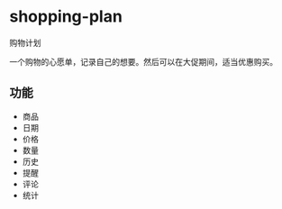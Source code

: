 # shopping-plan
购物计划

一个购物的心愿单，记录自己的想要。然后可以在大促期间，适当优惠购买。

## 功能

- 商品
- 日期
- 价格
- 数量
- 历史
- 提醒
- 评论
- 统计
